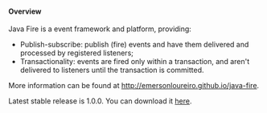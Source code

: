 #### Overview

Java Fire is a event framework and platform, providing:

* Publish-subscribe: publish (fire) events and have them delivered and processed by registered listeners;
* Transactionality: events are fired only within a transaction, and aren't delivered to listeners until the transaction is committed.

More information can be found at http://emersonloureiro.github.io/java-fire.

Latest stable release is 1.0.0. You can download it [here](https://github.com/emersonloureiro/java-fire/releases/download/v1.0.0/java-fire-core-1.0.0.jar).
